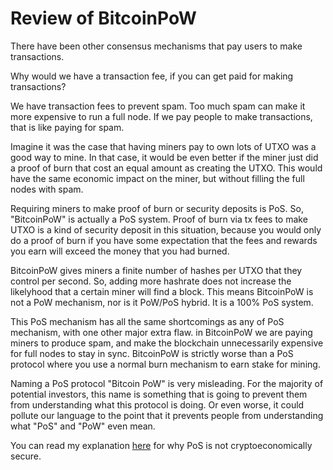 Review of BitcoinPoW
=========================

There have been other consensus mechanisms that pay users to make transactions.

Why would we have a transaction fee, if you can get paid for making transactions?

We have transaction fees to prevent spam. Too much spam can make it more expensive to run a full node.
If we pay people to make transactions, that is like paying for spam.

Imagine it was the case that having miners pay to own lots of UTXO was a good way to mine.
In that case, it would be even better if the miner just did a proof of burn that cost an equal amount as creating the UTXO. This would have the same economic impact on the miner, but without filling the full nodes with spam.

Requiring miners to make proof of burn or security deposits is PoS. So, "BitcoinPoW" is actually a PoS system. 
Proof of burn via tx fees to make UTXO is a kind of security deposit in this situation, because you would only do a proof of burn if you have some expectation that the fees and rewards you earn will exceed the money that you had burned.

BitcoinPoW gives miners a finite number of hashes per UTXO that they control per second. So, adding more hashrate does not increase the likelyhood that a certain miner will find a block. This means BitcoinPoW is not a PoW mechanism, nor is it PoW/PoS hybrid. It is a 100% PoS system.

This PoS mechanism has all the same shortcomings as any of PoS mechanism, with one other major extra flaw. in BitcoinPoW we are paying miners to produce spam, and make the blockchain unnecessarily expensive for full nodes to stay in sync. BitcoinPoW is strictly worse than a PoS protocol where you use a normal burn mechanism to earn stake for mining.

Naming a PoS protocol "Bitcoin PoW" is very misleading.
For the majority of potential investors, this name is something that is going to prevent them from understanding what this protocol is doing. Or even worse, it could pollute our language to the point that it prevents people from understanding what "PoS" and "PoW" even mean.


You can read my explanation [here](https://github.com/zack-bitcoin/amoveo-docs/blob/master/other_blockchains/proof_of_stake.md) for why PoS is not cryptoeconomically secure.